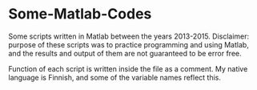 # Some-Matlab-Codes
Some scripts written in Matlab between the years 2013-2015. Disclaimer: purpose of these scripts was to practice programming and using Matlab, and the results and output of them are not guaranteed to be error free.

Function of each script is written inside the file as a comment. My native language is Finnish, and some of the variable names reflect this.
